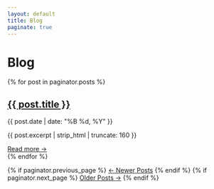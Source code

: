```yaml
---
layout: default
title: Blog
paginate: true
---
```


<div class="wrapper">
  <h1>Blog</h1>

  {% for post in paginator.posts %}
    <div class="post-card">
      <h2><a href="{{ site.baseurl }}{{ post.url }}">{{ post.title }}</a></h2>
      <p class="post-date">{{ post.date | date: "%B %d, %Y" }}</p>
      <p>{{ post.excerpt | strip_html | truncate: 160 }}</p>
      <a href="{{ site.baseurl }}{{ post.url }}">Read more →</a>
    </div>
  {% endfor %}

  <div class="pagination">
    {% if paginator.previous_page %}
      <a href="{{ site.baseurl }}{{ paginator.previous_page_path }}">← Newer Posts</a>
    {% endif %}
    {% if paginator.next_page %}
      <a href="{{ site.baseurl }}{{ paginator.next_page_path }}">Older Posts →</a>
    {% endif %}
  </div>
</div>
